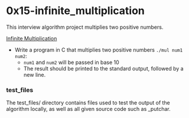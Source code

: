# 0x15-infinite_multiplication
This interview algorithm project multiplies two positive numbers.

[Infinite Multiplication](/0x15-infinite_multiplication/0-mul.c)
* Write a program in C that multiplies two positive numbers `./mul num1 num2`:
  * `num1` and `num2` will be passed in base 10
  * The result should be printed to the standard output, followed by a new line.

### test_files
The test_files/ directory contains files used to test the output of the algorithm locally, as well as all given source code such as _putchar.
